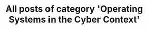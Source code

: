 ---
layout: archive
which_category: Operating Systems in the Cyber Context
title: All posts of category 'Operating Systems in the Cyber Context'
---